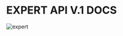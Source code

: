 # EXPERT API V.1 DOCS
![expert](https://github.com/ismailsamudra/api-docs-expert2024/assets/67509798/145cb1aa-e574-434e-901b-ac30d43105e8)
